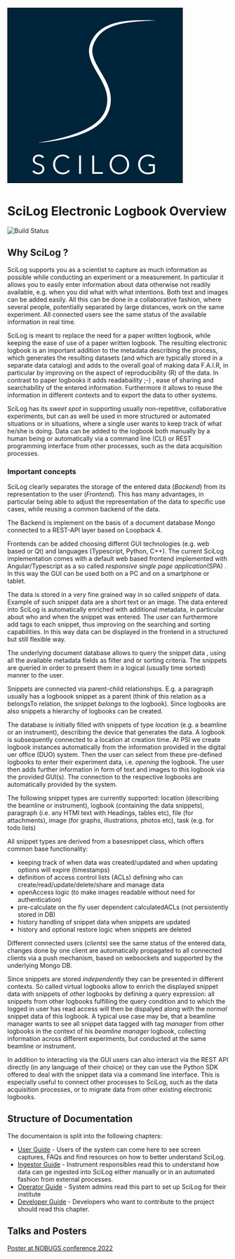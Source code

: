 ![scilog_logo.png](scilog_logo.png)

# SciLog Electronic Logbook Overview
![Build Status](https://github.com/paulscherrerinstitute/scilog/actions/workflows/deploy-docu.yaml/badge.svg)

## Why SciLog ?

SciLog supports you as a scientist to capture as much information as possible while conducting an experiment or a measurement. In particular it allows you to easily enter information about data otherwise not readily available, e.g. when you did what with what intentions. Both text and images can be added easily. All this can be done in a collaborative fashion, where several people, potentially separated by large distances, work on the same experiment. All connected users see the same status of the available information in real time. 

SciLog is meant to replace the need for a paper written logbook, while keeping the ease of use of a paper written logbook. The resulting electronic logbook is an important addition to the metadata  describing the process, which generates the resulting datasets (and which are typically stored in a separate data catalog) and adds to the overall goal of making data F.A.I.R, in particular by improving on the aspect of reproducibility (R) of the data. In contrast to paper logbooks it adds readabaility  ;-) , ease of sharing and searchability of the entered information. Furthermore it allows to reuse the information in different contexts and to export the data to other systems.

SciLog has its *sweet spot* in supporting usually non-repetitive, collaborative experiments, but can as well be used in more structured or automated situations or in situations, where a single user wants to keep track of what he/she is doing. Data can be added to the logbook both manually by a human being or automatically via a command line (CLI) or REST programming interface from other processes, such as the data acquisition processes.


### Important concepts

SciLog clearly separates the storage of the entered data (*Backend*) from its representation to the user (*Frontend*). This has many advantages, in particular being able to adjust the representation of the data to specific use cases, while reusing a common backend of the data. 

The Backend is implement on the basis of a document database Mongo connected to a REST-API layer based on Loopback 4.

Frontends can be added choosing differnt GUI technologies (e.g. web based or Qt) and languages (Typescript, Python, C++). The current SciLog implementation comes with a default web based frontend implemented with Angular/Typescript as a so called *responsive single page application*(SPA) . In this way the GUI can be used both on a PC and on a smartphone or tablet.

The data is stored in a very fine grained way in so called *snippets* of data. Example of such snippet data are a short text or an image. The data entered into SciLog is automatically enriched with additional metadata, in particular about who and when the snippet was entered. The user can furthermore add tags to each snippet, thus improving on the searching and sorting capabilities. In this way data can be displayed in the frontend in  a structured but still flexible way. 

The underlying document database allows to query the snippet data , using all the available metadata fields as filter and or sorting criteria. The snippets are queried in order to present them in a logical (usually time sorted) manner to the user.

Snippets are connected via parent-child relationships. E.g. a  paragraph usually has a logboook snippet as a parent (think of this relation as a belongsTo relation, the snippet *belongs* to the logbook). Since logbooks are also snippets a hierarchy of logbooks can be created.

The database is initially filled with snippets of type *location* (e.g. a beamline or an instrument), describing the device that generates the data. A logbook is subsequently connected to a location at creation time. At PSI we create logbook instances automatically from the information provided in the digital uer office (DUO) system. Then the user can select from these pre-defined logbooks to enter their experiment data, i.e. *opening* the logbook. The user then adds further information in form of text and images to this logbook via the provided GUI(s). The connection to the respective logbooks are automatically provided by the system.

The following snippet types are currently supported: location (describing the beamline or instrument), logbook (containing the data snippets), paragraph (i.e. any HTMl text with Headings, tables etc), file (for attachments), image (for graphs, illustrations, photos etc), task (e.g. for todo lists)

All snippet types are derived from a basesnippet class, which offers common base functionality:
* keeping track of when data was created/updated and when updating options will expire (timestamps)
* definition of access control lists (ACLs) defining who can create/read/update/delete/share and manage data
* openAccess logic (to make images readable without need for authentication)
* pre-calculate on the fly user dependent calculatedACLs (not persistently stored in DB)
* history handling of snippet data when snippets are updated
* history and optional restore logic when snippets are deleted

Different connected users (*clients*) see the same status of the entered data, changes done
by one client are automatically propagated to all connected clients
via a push mechanism, based on websockets and supported by the underlying Mongo DB.

Since snippets are stored *independently* they can be presented in different contexts. So called virtual logbooks allow to enrich the displayed snippet data with  snippets of *other* logbooks by defining a query expression: all snippets from other logbooks fulfilling the query condition and to which the logged in user has read access will then be dispalyed along with the *normal* snippet data of this logbook. A typical use case may be, that a beamline manager wants to see all snippet data tagged with tag *manager* from other logbooks in the context of his *beamline manager* logbook, collecting information across different experiments, but conducted at the same beamline or instrument. 

In addition to interacting via the GUI users can also interact via the REST API directly (in any language of their choice) or they can use the Python SDK offered to deal with the snippet data via a command line interface. This is especially useful to connect other processes to SciLog, such as the data acquisition processes, or to migrate data from other existing electronic logbooks.

## Structure of Documentation

The documentaion is split into the following chapters:

* [User Guide](Users) - Users of the system can come here to see screen captures, FAQs and find resources on how to better understand SciLog.
* [Ingestor Guide](Ingestor) - Instrument responsibles read this to understand how data can ge ingested into SciLog either manually or in an automated fashion from external processes.
* [Operator Guide](Operator) - System admins read this part to set up SciLog for their institute
* [Developer Guide](Development) - Developers who want to contribute to the project should read this chapter.

## Talks and Posters

<div>
<a href="scilog_poster.pdf" download>Poster at NOBUGS conference 2022</a>
</div>